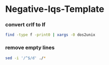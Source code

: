 # Negative-Iqs-Template

### convert crlf to lf
```bash
find -type f -print0 | xargs -0 dos2unix
```

### remove empty lines
```bash
sed -i '/^$/d' ./*
```

